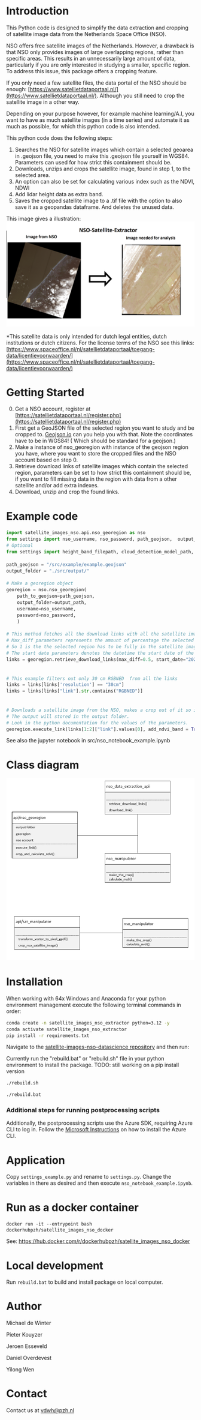 # Introduction

This Python code is designed to simplify the data extraction and cropping of satellite image data from the Netherlands Space Office (NSO).

NSO offers free satellite images of the Netherlands. However, a drawback is that NSO only provides images of large overlapping regions, rather than specific areas. This results in an unnecessarily large amount of data, particularly if you are only interested in studying a smaller, specific region. To address this issue, this package offers a cropping feature.

If you only need a few satellite files, the data portal of the NSO should be enough: [https://www.satellietdataportaal.nl/](https://www.satellietdataportaal.nl/).
Although you still need to crop the satellite image in a other way.

Depending on your purpose however, for example machine learning/A.I, you want to have as much satellite images (in a time series) and automate it as much as possible, for which this python code is also intended.


This python code does the following steps:

1. Searches the NSO for satellite images which contain a selected geoarea in .geojson file, you need to make this .geojson file yourself in WGS84. Parameters can used for how strict this containment should be.
2. Downloads, unzips and crops the satellite image, found in step 1, to the selected area.
3. An option can also be set for calculating various index such as the NDVI, NDWI
4. Add lidar height data as extra band.
5. Saves the cropped satellite image to a .tif file with the option to also save it as a geopandas dataframe. And deletes the unused data.

This image gives a illustration:
![Alt text](example.png?raw=true "Title")


\*This satellite data is only intended for dutch legal entities, dutch institutions or dutch citizens.
For the license terms of the NSO see this links: [https://www.spaceoffice.nl/nl/satellietdataportaal/toegang-data/licentievoorwaarden/](https://www.spaceoffice.nl/nl/satellietdataportaal/toegang-data/licentievoorwaarden/)

# Getting Started

0. Get a NSO account, register at [https://satellietdataportaal.nl/register.php](https://satellietdataportaal.nl/register.php)
1. First get a GeoJSON file of the selected region you want to study and be cropped to. [Geojson.io](https://geojson.io/#map=8/51.821/5.004) can you help you with that. Note the coordinates have to be in WGS84! ( Which should be standard for a geojson.)
2. Make a instance of nso_georegion with instance of the geojson region you have, where you want to store the cropped files and the NSO account based on step 0.
3. Retrieve download links of satellite images which contain the selected region, parameters can be set to how strict this containment should be, if you want to fill missing data in the region with data from a other satellite and/or add extra indexes.
4. Download, unzip and crop the found links.

# Example code

```python
import satellite_images_nso.api.nso_georegion as nso
from settings import nso_username, nso_password, path_geojson,  output_path
# Optional
from settings import height_band_filepath, cloud_detection_model_path, links_must_contain

path_geojson = "/src/example/example.geojson"
output_folder = "./src/output/"

# Make a georegion object
georegion = nso.nso_georegion(
    path_to_geojson=path_geojson, 
    output_folder=output_path,
    username=nso_username,
    password=nso_password,
    )

# This method fetches all the download links with all the satellite images the NSO has which contain the region in the given geojson.
# Max_diff parameters represents the amount of percentage the selected region has to be in the satellite image.
# So 1 is the the selected region has to be fully in the satellite images while 0.5 donates only 50% of the selected region is in the satellite image.
# The start date parameters denotes the datetime the start date of the satellite images.
links = georegion.retrieve_download_links(max_diff=0.5, start_date="2022-01-01")


# This example filters out only 30 cm RGBNED  from all the links
links = links[links['resolution'] == "30cm"]
links = links[links["link"].str.contains("RGBNED")]


# Downloads a satellite image from the NSO, makes a crop out of it so it fits the geojson region and calculates the NVDI index.
# The output will stored in the output folder.
# Look in the python documentation for the values of the parameters.
georegion.execute_link(links[1:2]["link"].values[0], add_ndvi_band = True)

```

See also the jupyter notebook in src/nso_notebook_example.ipynb

# Class diagram

![Alt text](class_diagram.PNG?raw=true "Title")

# Installation

When working with 64x Windows and Anaconda for your python environment management execute the following terminal commands in order:

```sh
conda create -n satellite_images_nso_extractor python=3.12 -y
conda activate satellite_images_nso_extractor
pip install -r requirements.txt
```

Navigate to the [satellite-images-nso-datascience repository](https://github.com/Provincie-Zuid-Holland/satellite-images-nso-datascience) and then run:


Currently run the "rebuild.bat" or "rebuild.sh" file in your python environment to install the package.
TODO: still working on a pip install version
```sh
./rebuild.sh 
```

```sh
./rebuild.bat
```

### Additional steps for running postprocessing scripts

Additionally, the postprocessing scripts use the Azure SDK, requiring Azure CLI to log in. Follow the [Microsoft Instructions](https://learn.microsoft.com/en-us/cli/azure/install-azure-cli) on how to install the Azure CLI.

# Application

Copy `settings_example.py` and rename to `settings.py`. Change the variables in there as desired and then execute `nso_notebook_example.ipynb`.

# Run as a docker container

```console
docker run -it --entrypoint bash dockerhubpzh/satellite_images_nso_docker
```

See: https://hub.docker.com/r/dockerhubpzh/satellite_images_nso_docker

# Local development

Run `rebuild.bat` to build and install package on local computer.

# Author

Michael de Winter

Pieter Kouyzer

Jeroen Esseveld

Daniel Overdevest

Yilong Wen

# Contact

Contact us at vdwh@pzh.nl

